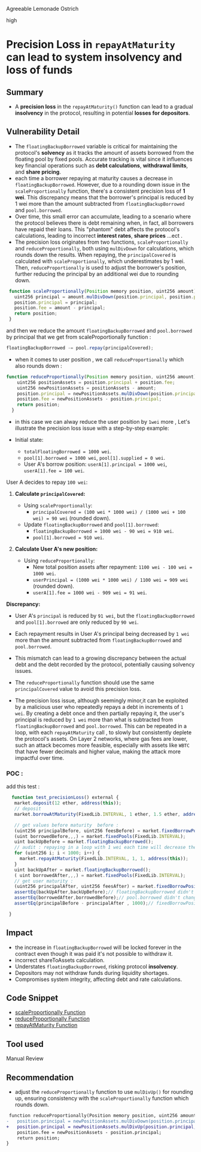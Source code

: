 Agreeable Lemonade Ostrich

high

# Precision Loss in `repayAtMaturity` can lead to system insolvency and loss of funds

## Summary

- A **precision loss** in the `repayAtMaturity()` function can lead to a gradual **insolvency** in the protocol, resulting in potential **losses for depositors**.

## Vulnerability Detail

- The `floatingBackupBorrowed` variable is critical for maintaining the protocol's **solvency** as it tracks the amount of assets borrowed from the floating pool by fixed pools. Accurate tracking is vital since it influences key financial operations such as **debt calculations**, **withdrawal limits**, and **share pricing**.
- each time a borrower repaying at maturity causes a decrease in `floatingBackupBorrowed`. However, due to a rounding down issue in the `scaleProportionally` function, there's a consistent precision loss of **1 wei**. This discrepancy means that the borrower's principal is reduced by 1 wei more than the amount subtracted from `floatingBackupBorrowed` and `pool.borrowed`.
- Over time, this small error can accumulate, leading to a scenario where the protocol believes there is debt remaining when, in fact, all borrowers have repaid their loans. This "phantom" debt affects the protocol's calculations, leading to incorrect **interest rates**, **share prices** ...ect .
- The precision loss originates from two functions, `scaleProportionally` and `reduceProportionally`, both using `mulDivDown` for calculations, which rounds down the results. When repaying, the `principalCovered` is calculated with `scaleProportionally`, which underestimates by 1 wei. Then, `reduceProportionally` is used to adjust the borrower's position, further reducing the principal by an additional wei due to rounding down.

```js
 function scaleProportionally(Position memory position, uint256 amount) internal pure returns (Position memory) {
   uint256 principal = amount.mulDivDown(position.principal, position.principal + position.fee);
   position.principal = principal;
   position.fee = amount - principal;
   return position;
 }
```

and then we reduce the amount `floatingBackupBorrowed` and `pool.borrowed` by principal that we get from scaleProportionally function :

```js
floatingBackupBorrowed -= pool.repay(principalCovered);
```

- when it comes to user position , we call `reduceProportionally` which also rounds down :

```js
function reduceProportionally(Position memory position, uint256 amount) internal pure returns (Position memory) {
    uint256 positionAssets = position.principal + position.fee;
    uint256 newPositionAssets = positionAssets - amount;
    position.principal = newPositionAssets.mulDivDown(position.principal, positionAssets);
    position.fee = newPositionAssets - position.principal;
    return position;
  }
```

- in this case we can alway reduce the user position by `1wei` more , Let's illustrate the precision loss issue with a step-by-step example:

- Initial state:
  - `totalFloatingBorrowed = 1000 wei`.
  - `pool[1].borrowed = 1000 wei`, `pool[1].supplied = 0 wei`.
  - User A's borrow position: `userA[1].principal = 1000 wei`, `userA[1].fee = 100 wei`.

User A decides to repay `100 wei`:

1. **Calculate `principalCovered`:**

   - Using `scaleProportionally`:
     - `principalCovered = (100 wei * 1000 wei) / (1000 wei + 100 wei) = 90 wei` (rounded down).
   - Update `floatingBackupBorrowed` and `pool[1].borrowed`:
     - `floatingBackupBorrowed = 1000 wei - 90 wei = 910 wei`.
     - `pool[1].borrowed = 910 wei`.

2. **Calculate User A's new position:**
   - Using `reduceProportionally`:
     - New total position assets after repayment: `1100 wei - 100 wei = 1000 wei`.
     - `userPrincipal = (1000 wei * 1000 wei) / 1100 wei = 909 wei` (rounded down).
     - `userA[1].fee = 1000 wei - 909 wei = 91 wei`.

**Discrepancy:**

- User A's `principal` is reduced by `91 wei`, but the `floatingBackupBorrowed` and `pool[1].borrowed` are only reduced by `90 wei`.
- Each repayment results in User A's principal being decreased by `1 wei` more than the amount subtracted from `floatingBackupBorrowed` and `pool.borrowed`.
- This mismatch can lead to a growing discrepancy between the actual debt and the debt recorded by the protocol, potentially causing solvency issues.
- The `reduceProportionally` function should use the same `principalCovered` value to avoid this precision loss.

- The precision loss issue, although seemingly minor,it can be exploited by a malicious user who repeatedly repays a debt in increments of `1 wei`. By creating a debt once and then partially repaying it, the user's principal is reduced by `1 wei` more than what is subtracted from `floatingBackupBorrowed` and `pool.borrowed`. This can be repeated in a loop, with each `repayAtMaturity` call , to slowly but consistently deplete the protocol's assets. On Layer 2 networks, where gas fees are lower, such an attack becomes more feasible, especially with assets like `WBTC` that have fewer decimals and higher value, making the attack more impactful over time.

### POC :

add this test :

```js
  function test_precisionLoss() external {
   market.deposit(12 ether, address(this));
   // deposit
   market.borrowAtMaturity(FixedLib.INTERVAL, 1 ether, 1.5 ether, address(this), address(this));

   // get values before maturity  before :
   (uint256 principalBefore, uint256 feesBefore) = market.fixedBorrowPositions(FixedLib.INTERVAL, address(this));
   (uint borrowedBefore,,,) = market.fixedPools(FixedLib.INTERVAL);
   uint backUpBefore = market.floatingBackupBorrowed();
   // audit : repaying in a loop with 1 wei each time will decrease the position principal , but not borrowedbackup :
   for (uint256 i; i < 1000; i++) {
     market.repayAtMaturity(FixedLib.INTERVAL, 1, 1, address(this));
   }
   uint backUpAfter = market.floatingBackupBorrowed();
   ( uint borrowedAfter,,,) = market.fixedPools(FixedLib.INTERVAL);
   // get user maturity :
   (uint256 principalAfter, uint256 feesAfter) = market.fixedBorrowPositions(FixedLib.INTERVAL, address(this));
   assertEq(backUpAfter,backUpBefore);// floatingBackupBorrowed didn't change
   assertEq(borrowedAfter,borrowedBefore);// pool.borrowed didn't change
   assertEq(principalBefore - principalAfter , 1000);// fixedBorrowPositions[address(this)].principal reduced by 1000 (we loop 1000 time)

 }
```

## Impact
- the increase in  `floatingBackupBorrowed` will be locked forever in the contract  even though it was paid it's not possible to withdraw it. 
-   incorrect shareToAssets calculation.
- Understates `floatingBackupBorrowed`, risking protocol **insolvency**.
- Depositors may not withdraw funds during liquidity shortages.
- Compromises system integrity, affecting debt and rate calculations.

## Code Snippet

- [scaleProportionally Function](https://github.com/exactly-finance/exactly-v1/blob/main/contracts/FixedLib.sol#L123)
- [reduceProportionally Function](https://github.com/exactly-finance/exactly-v1/blob/main/contracts/FixedLib.sol#L134)
- [repayAtMaturity Function](https://github.com/exactly-finance/exactly-v1/blob/main/contracts/Market.sol#L535)

## Tool used

Manual Review

## Recommendation

- adjust the `reduceProportionally` function to use `mulDivUp()` for rounding up, ensuring consistency with the `scaleProportionally` function which rounds down.

```diff
 function reduceProportionally(Position memory position, uint256 amount) internal pure returns (Position memory) {
-   position.principal = newPositionAssets.mulDivDown(position.principal, positionAssets);
+   position.principal = newPositionAssets.mulDivUp(position.principal, positionAssets);
    position.fee = newPositionAssets - position.principal;
    return position;
}

```

